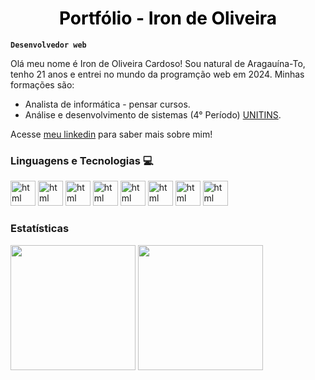 <div >

<h1 style="color: black; text-align:center;">Portfólio - Iron de Oliveira</h1> 

</div>

**`Desenvolvedor web`**

Olá meu nome é Iron de Oliveira Cardoso! Sou natural de Aragauína-To, tenho 21 anos e entrei no mundo da programção web em 2024. Minhas formações são:

- Analista de informática - pensar cursos.
- Análise e desenvolvimento de sistemas (4° Período) [UNITINS](https://www.unitins.br/nPortal/).

Acesse [meu linkedin](https://www.linkedin.com/in/iron-de-oliveira/)  para saber mais sobre mim! 


### Linguagens e Tecnologias 💻

<div>
<img
    alig="left"
    alt="html"
    title="HTML"
    width="40px"
    src="https://cdn.jsdelivr.net/gh/devicons/devicon@latest/icons/html5/html5-original-wordmark.svg"
 />
 <img
    alig="left"
    alt="html"
    title="CSS"
    width="40px" 
    src="https://cdn.jsdelivr.net/gh/devicons/devicon@latest/icons/css3/css3-original-wordmark.svg" 
/>
 <img
    alig="left"
    alt="html"
    title="JavaScript"
    width="40px" 
    src="https://cdn.jsdelivr.net/gh/devicons/devicon@latest/icons/javascript/javascript-original.svg" 
/>
 <img
    alig="left"
    alt="html"
    title="Python"
    width="40px" 
    src="https://cdn.jsdelivr.net/gh/devicons/devicon@latest/icons/python/python-original.svg" 
/>
 <img
    alig="left"
    alt="html"
    title="MySQL"
    width="40px" 
    background="withe"
    src="https://cdn.jsdelivr.net/gh/devicons/devicon@latest/icons/mysql/mysql-original.svg" 
/>
 <img
    alig="left"
    alt="html"
    title="Tailwind"
    width="40px" 
    src="https://cdn.jsdelivr.net/gh/devicons/devicon@latest/icons/tailwindcss/tailwindcss-original.svg" 
/>
 <img
    alig="left"
    alt="html"
    title="Bootstrap"
    width="40px" 
    src="https://cdn.jsdelivr.net/gh/devicons/devicon@latest/icons/bootstrap/bootstrap-original.svg" 
/>
 <img
    alig="left"
    background-color="white 10px"
    alt="html"
    title="Flask"
    width="40px" 
    src="https://cdn.jsdelivr.net/gh/devicons/devicon@latest/icons/flask/flask-original.svg" 
/>

</div>

### Estatísticas
<img height="200px" src="https://github-redme-stats.vercel.app/api?username=Iron-de-Oliveira&show_icons=true&include_all_commits=true&locale=pt-br&theme=dark"/> 
<img height="200px" src=" https://github-redme-stats.vercel.app/api/top-langs?username=Iron-de-Oliveira&show_icons=true&locale=pt-br&include_all_commits=true&layout=compact&langs_count=9&theme=dark" />

